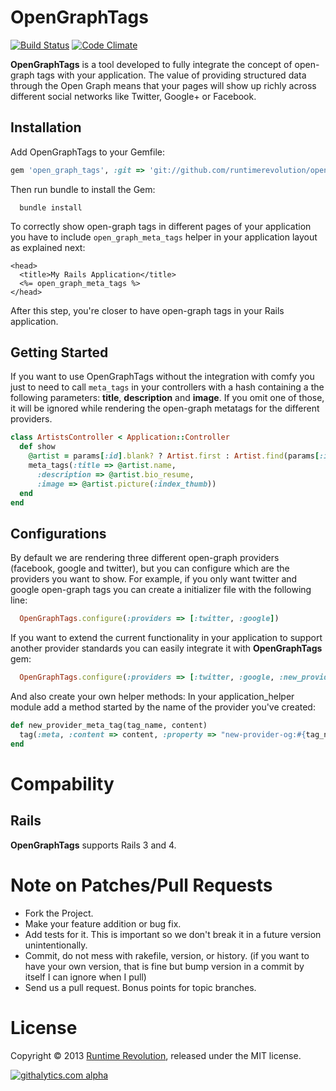 # OpenGraphTags

[![Build Status](https://travis-ci.org/runtimerevolution/open_graph_tags.png?branch=master)](https://travis-ci.org/runtimerevolution/open_graph_tags)
[![Code Climate](https://codeclimate.com/repos/52b42b3489af7e2e0f05942c/badges/dce4050b61531e1b0447/gpa.png)](https://codeclimate.com/repos/52b42b3489af7e2e0f05942c/feed)

**OpenGraphTags** is a tool developed to fully integrate the concept of open-graph tags with your application. The value of providing structured data through the Open Graph means that your pages will show up richly across different social networks like Twitter, Google+ or Facebook.

## Installation

Add OpenGraphTags to your Gemfile:

```ruby
gem 'open_graph_tags', :git => 'git://github.com/runtimerevolution/open_graph_tags.git'
```

Then run bundle to install the Gem:

```
  bundle install
```

To correctly show open-graph tags in different pages of your application you have to include `open_graph_meta_tags` helper in your application layout as explained next:

```erb
<head>
  <title>My Rails Application</title>
  <%= open_graph_meta_tags %>
</head>
```


After this step, you're closer to have open-graph tags in your Rails application.

## Getting Started

If you want to use OpenGraphTags without the integration with comfy you just to need to call `meta_tags` in your controllers with a hash containing a the following parameters: **title**, **description** and **image**. If you omit one of those, it will be ignored while rendering the open-graph metatags for the different providers.

```ruby
class ArtistsController < Application::Controller
  def show
    @artist = params[:id].blank? ? Artist.first : Artist.find(params[:id])
    meta_tags(:title => @artist.name,
      :description => @artist.bio_resume,
      :image => @artist.picture(:index_thumb))
  end
end
```

## Configurations

By default we are rendering three different open-graph providers (facebook, google and twitter), but you can configure which  are the providers you want to show. For example, if you only want twitter and google open-graph tags you can create a initializer file with the following line:

```ruby
  OpenGraphTags.configure(:providers => [:twitter, :google])
```
If you want to extend the current functionality in your application to support another provider standards you can
easily integrate it with **OpenGraphTags** gem:

```ruby
  OpenGraphTags.configure(:providers => [:twitter, :google, :new_provider])
```

And also create your own helper methods: In your application_helper module add a method started by the name of the provider you've created:
```ruby
def new_provider_meta_tag(tag_name, content)
  tag(:meta, :content => content, :property => "new-provider-og:#{tag_name}")
end
```

# Compability

## Rails

**OpenGraphTags** supports Rails 3 and 4.

# Note on Patches/Pull Requests

- Fork the Project.
- Make your feature addition or bug fix.
- Add tests for it. This is important so we don't break it in a future version unintentionally.
- Commit, do not mess with rakefile, version, or history. (if you want to have your own version, that is fine but bump version in a commit by itself I can ignore when I pull)
- Send us a pull request. Bonus points for topic branches.

# License

Copyright © 2013 [Runtime Revolution](http://www.runtime-revolution.com), released under the MIT license.

[![githalytics.com alpha](https://cruel-carlota.pagodabox.com/59be37fe81712a1a4dadc798325a30ee "githalytics.com")](http://githalytics.com/runtimerevolution/open_graph_tags)